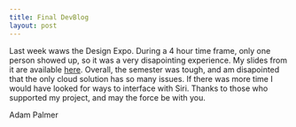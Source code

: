 ```yaml
---
title: Final DevBlog
layout: post
---
```


Last week waws the Design Expo. During a 4 hour time frame, only one person showed up, so it was a very disapointing experience. My slides from it are available [here](https://docs.google.com/presentation/d/1x2x5rFKT8VE5C3yHKrnb-EL7FwnX0MvIld09driE7ww/edit?usp=sharing). Overall, the semester was tough, and am disapointed that the only cloud solution has so many issues. If there was more time I would have looked for ways to interface with Siri. Thanks to those who supported my project, and may the force be with you.

Adam Palmer
